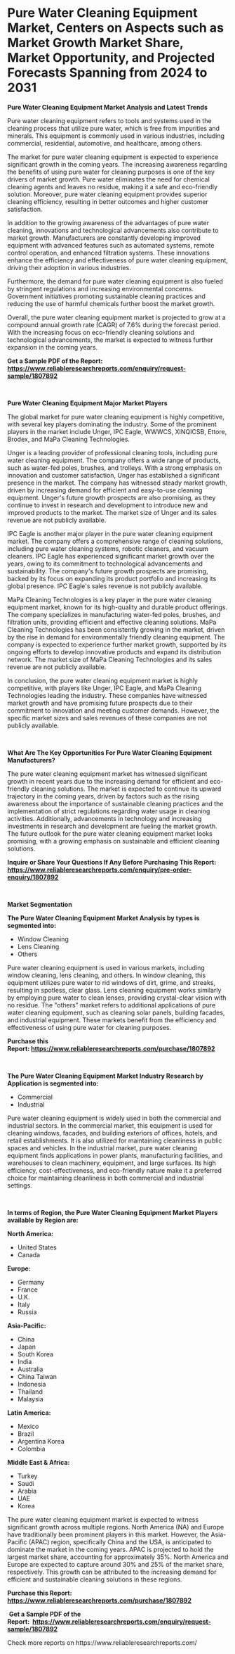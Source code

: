<p><h1>Pure Water Cleaning Equipment Market, Centers on Aspects such as Market Growth Market Share, Market Opportunity, and Projected Forecasts Spanning from 2024 to 2031</h1></p><p><strong>Pure Water Cleaning Equipment Market Analysis and Latest Trends</strong></p>
<p><p>Pure water cleaning equipment refers to tools and systems used in the cleaning process that utilize pure water, which is free from impurities and minerals. This equipment is commonly used in various industries, including commercial, residential, automotive, and healthcare, among others.</p><p>The market for pure water cleaning equipment is expected to experience significant growth in the coming years. The increasing awareness regarding the benefits of using pure water for cleaning purposes is one of the key drivers of market growth. Pure water eliminates the need for chemical cleaning agents and leaves no residue, making it a safe and eco-friendly solution. Moreover, pure water cleaning equipment provides superior cleaning efficiency, resulting in better outcomes and higher customer satisfaction.</p><p>In addition to the growing awareness of the advantages of pure water cleaning, innovations and technological advancements also contribute to market growth. Manufacturers are constantly developing improved equipment with advanced features such as automated systems, remote control operation, and enhanced filtration systems. These innovations enhance the efficiency and effectiveness of pure water cleaning equipment, driving their adoption in various industries.</p><p>Furthermore, the demand for pure water cleaning equipment is also fueled by stringent regulations and increasing environmental concerns. Government initiatives promoting sustainable cleaning practices and reducing the use of harmful chemicals further boost the market growth.</p><p>Overall, the pure water cleaning equipment market is projected to grow at a compound annual growth rate (CAGR) of 7.6% during the forecast period. With the increasing focus on eco-friendly cleaning solutions and technological advancements, the market is expected to witness further expansion in the coming years.</p></p>
<p><strong>Get a Sample PDF of the Report:&nbsp; <a href="https://www.reliableresearchreports.com/enquiry/request-sample/1807892">https://www.reliableresearchreports.com/enquiry/request-sample/1807892</a></strong></p>
<p>&nbsp;</p>
<p><strong>Pure Water Cleaning Equipment Major Market Players</strong></p>
<p><p>The global market for pure water cleaning equipment is highly competitive, with several key players dominating the industry. Some of the prominent players in the market include Unger, IPC Eagle, WWWCS, XINQICSB, Ettore, Brodex, and MaPa Cleaning Technologies.</p><p>Unger is a leading provider of professional cleaning tools, including pure water cleaning equipment. The company offers a wide range of products, such as water-fed poles, brushes, and trolleys. With a strong emphasis on innovation and customer satisfaction, Unger has established a significant presence in the market. The company has witnessed steady market growth, driven by increasing demand for efficient and easy-to-use cleaning equipment. Unger's future growth prospects are also promising, as they continue to invest in research and development to introduce new and improved products to the market. The market size of Unger and its sales revenue are not publicly available.</p><p>IPC Eagle is another major player in the pure water cleaning equipment market. The company offers a comprehensive range of cleaning solutions, including pure water cleaning systems, robotic cleaners, and vacuum cleaners. IPC Eagle has experienced significant market growth over the years, owing to its commitment to technological advancements and sustainability. The company's future growth prospects are promising, backed by its focus on expanding its product portfolio and increasing its global presence. IPC Eagle's sales revenue is not publicly available.</p><p>MaPa Cleaning Technologies is a key player in the pure water cleaning equipment market, known for its high-quality and durable product offerings. The company specializes in manufacturing water-fed poles, brushes, and filtration units, providing efficient and effective cleaning solutions. MaPa Cleaning Technologies has been consistently growing in the market, driven by the rise in demand for environmentally friendly cleaning equipment. The company is expected to experience further market growth, supported by its ongoing efforts to develop innovative products and expand its distribution network. The market size of MaPa Cleaning Technologies and its sales revenue are not publicly available.</p><p>In conclusion, the pure water cleaning equipment market is highly competitive, with players like Unger, IPC Eagle, and MaPa Cleaning Technologies leading the industry. These companies have witnessed market growth and have promising future prospects due to their commitment to innovation and meeting customer demands. However, the specific market sizes and sales revenues of these companies are not publicly available.</p></p>
<p>&nbsp;</p>
<p><strong>What Are The Key Opportunities For Pure Water Cleaning Equipment Manufacturers?</strong></p>
<p><p>The pure water cleaning equipment market has witnessed significant growth in recent years due to the increasing demand for efficient and eco-friendly cleaning solutions. The market is expected to continue its upward trajectory in the coming years, driven by factors such as the rising awareness about the importance of sustainable cleaning practices and the implementation of strict regulations regarding water usage in cleaning activities. Additionally, advancements in technology and increasing investments in research and development are fueling the market growth. The future outlook for the pure water cleaning equipment market looks promising, with a growing emphasis on sustainable and efficient cleaning solutions.</p></p>
<p><strong>Inquire or Share Your Questions If Any Before Purchasing This Report: <a href="https://www.reliableresearchreports.com/enquiry/pre-order-enquiry/1807892">https://www.reliableresearchreports.com/enquiry/pre-order-enquiry/1807892</a></strong></p>
<p>&nbsp;</p>
<p><strong>Market Segmentation</strong></p>
<p><strong>The Pure Water Cleaning Equipment Market Analysis by types is segmented into:</strong></p>
<p><ul><li>Window Cleaning</li><li>Lens Cleaning</li><li>Others</li></ul></p>
<p><p>Pure water cleaning equipment is used in various markets, including window cleaning, lens cleaning, and others. In window cleaning, this equipment utilizes pure water to rid windows of dirt, grime, and streaks, resulting in spotless, clear glass. Lens cleaning equipment works similarly by employing pure water to clean lenses, providing crystal-clear vision with no residue. The "others" market refers to additional applications of pure water cleaning equipment, such as cleaning solar panels, building facades, and industrial equipment. These markets benefit from the efficiency and effectiveness of using pure water for cleaning purposes.</p></p>
<p><strong>Purchase this Report:&nbsp;<a href="https://www.reliableresearchreports.com/purchase/1807892">https://www.reliableresearchreports.com/purchase/1807892</a></strong></p>
<p>&nbsp;</p>
<p><strong>The Pure Water Cleaning Equipment Market Industry Research by Application is segmented into:</strong></p>
<p><ul><li>Commercial</li><li>Industrial</li></ul></p>
<p><p>Pure water cleaning equipment is widely used in both the commercial and industrial sectors. In the commercial market, this equipment is used for cleaning windows, facades, and building exteriors of offices, hotels, and retail establishments. It is also utilized for maintaining cleanliness in public spaces and vehicles. In the industrial market, pure water cleaning equipment finds applications in power plants, manufacturing facilities, and warehouses to clean machinery, equipment, and large surfaces. Its high efficiency, cost-effectiveness, and eco-friendly nature make it a preferred choice for maintaining cleanliness in both commercial and industrial settings.</p></p>
<p>&nbsp;</p>
<p><strong>In terms of Region, the Pure Water Cleaning Equipment Market Players available by Region are:</strong></p>
<p>
    <p> <strong> North America: </strong>
        <ul>
            <li>United States</li>
            <li>Canada</li>
        </ul>
        </p> 
    <p> <strong> Europe: </strong>
        <ul>
            <li>Germany</li>
            <li>France</li>
            <li>U.K.</li>
            <li>Italy</li>
            <li>Russia</li>
        </ul>
        </p> 
    <p> <strong> Asia-Pacific: </strong>
        <ul>
            <li>China</li>
            <li>Japan</li>
            <li>South Korea</li>
            <li>India</li>
            <li>Australia</li>
            <li>China Taiwan</li>
            <li>Indonesia</li>
            <li>Thailand</li>
            <li>Malaysia</li>
        </ul>
        </p> 
    <p> <strong> Latin America: </strong>
        <ul>
            <li>Mexico</li>
            <li>Brazil</li>
            <li>Argentina Korea</li>
            <li>Colombia</li>
        </ul>
        </p> 
    <p> <strong> Middle East & Africa: </strong>
        <ul>
            <li>Turkey</li>
            <li>Saudi</li>
            <li>Arabia</li>
            <li>UAE</li>
            <li>Korea</li>
        </ul>
    </p>
    </p>
<p><p>The pure water cleaning equipment market is expected to witness significant growth across multiple regions. North America (NA) and Europe have traditionally been prominent players in this market. However, the Asia-Pacific (APAC) region, specifically China and the USA, is anticipated to dominate the market in the coming years. APAC is projected to hold the largest market share, accounting for approximately 35%. North America and Europe are expected to capture around 30% and 25% of the market share, respectively. This growth can be attributed to the increasing demand for efficient and sustainable cleaning solutions in these regions.</p></p>
<p><strong>Purchase this Report: <a href="https://www.reliableresearchreports.com/purchase/1807892">https://www.reliableresearchreports.com/purchase/1807892</a></strong></p>
<p>&nbsp;<strong>Get a Sample PDF of the Report:&nbsp;&nbsp;<a href="https://www.reliableresearchreports.com/enquiry/request-sample/1807892">https://www.reliableresearchreports.com/enquiry/request-sample/1807892</a></strong></p>
<p><strong></strong></p>
<p>Check more reports on https://www.reliableresearchreports.com/</p>